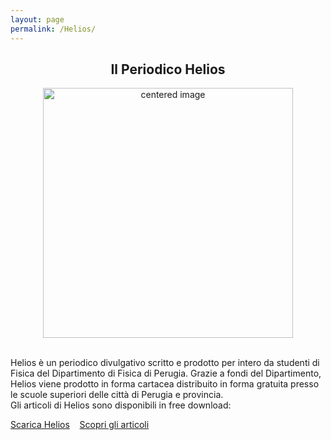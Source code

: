 ```yaml
---
layout: page
permalink: /Helios/
---
```


<center><h2>Il Periodico Helios </h2></center>

 <figure>
<center>
    <img src="/perugia/ImmaginiAbstract/helios2loc.png" alt="centered image" style="max-width:100%"
    height="auto" width="400" class="responsive" >
</center>
</figure>

<section>

<br>
Helios è un periodico divulgativo scritto e prodotto per intero da studenti di Fisica del Dipartimento di Fisica di Perugia.
Grazie a fondi del Dipartimento, Helios viene prodotto in forma cartacea  distribuito in forma gratuita presso le scuole superiori delle città di Perugia e provincia.
<br>Gli articoli di Helios sono disponibili in free download:<br>

<a href="/perugia/Download">Scarica Helios</a>&nbsp; &nbsp;
<a href="/perugia/Articoli">Scopri gli articoli</a>

</section>
